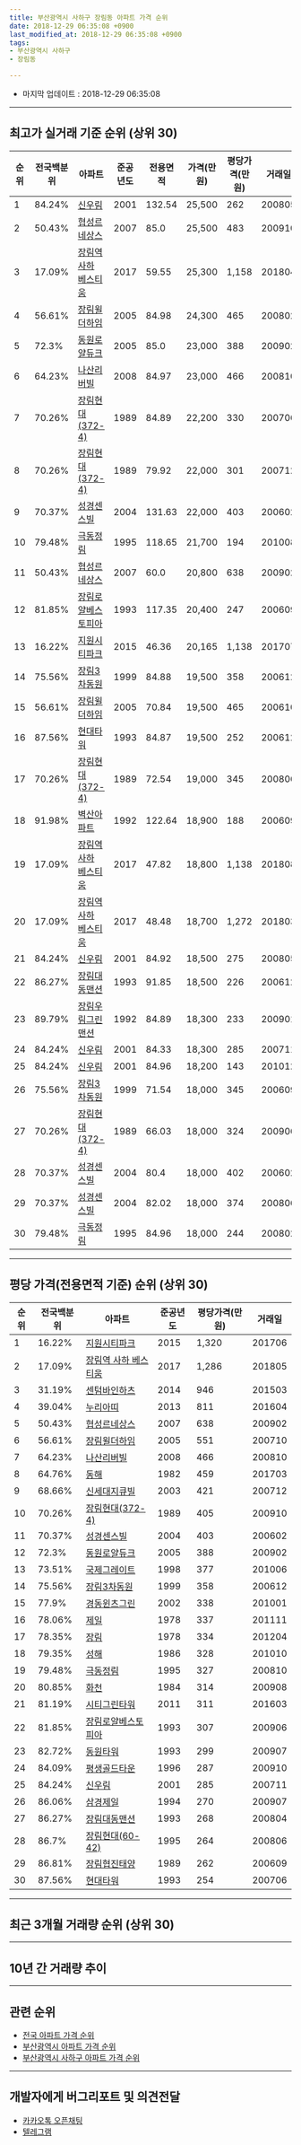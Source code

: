 ```yaml
---
title: 부산광역시 사하구 장림동 아파트 가격 순위
date: 2018-12-29 06:35:08 +0900
last_modified_at: 2018-12-29 06:35:08 +0900
tags:
- 부산광역시 사하구
- 장림동

---
```


* 마지막 업데이트 : 2018-12-29 06:35:08

---

## 최고가 실거래 기준 순위 (상위 30)


|순위|전국백분위|아파트|준공년도|전용면적|가격(만원)|평당가격(만원)|거래일|
|---|---|---|---|---|---|---|---|
|1|84.24%|[신우림](https://search.naver.com/search.naver?query=%EB%B6%80%EC%82%B0%EA%B4%91%EC%97%AD%EC%8B%9C+%EC%82%AC%ED%95%98%EA%B5%AC+%EC%9E%A5%EB%A6%BC%EB%8F%99+%EC%8B%A0%EC%9A%B0%EB%A6%BC)|2001|132.54|25,500|262|200805|
|2|50.43%|[협성르네상스](https://search.naver.com/search.naver?query=%EB%B6%80%EC%82%B0%EA%B4%91%EC%97%AD%EC%8B%9C+%EC%82%AC%ED%95%98%EA%B5%AC+%EC%9E%A5%EB%A6%BC%EB%8F%99+%ED%98%91%EC%84%B1%EB%A5%B4%EB%84%A4%EC%83%81%EC%8A%A4)|2007|85.0|25,500|483|200910|
|3|17.09%|[장림역 사하 베스티움](https://search.naver.com/search.naver?query=%EB%B6%80%EC%82%B0%EA%B4%91%EC%97%AD%EC%8B%9C+%EC%82%AC%ED%95%98%EA%B5%AC+%EC%9E%A5%EB%A6%BC%EB%8F%99+%EC%9E%A5%EB%A6%BC%EC%97%AD+%EC%82%AC%ED%95%98+%EB%B2%A0%EC%8A%A4%ED%8B%B0%EC%9B%80)|2017|59.55|25,300|1,158|201804|
|4|56.61%|[장림윌더하임](https://search.naver.com/search.naver?query=%EB%B6%80%EC%82%B0%EA%B4%91%EC%97%AD%EC%8B%9C+%EC%82%AC%ED%95%98%EA%B5%AC+%EC%9E%A5%EB%A6%BC%EB%8F%99+%EC%9E%A5%EB%A6%BC%EC%9C%8C%EB%8D%94%ED%95%98%EC%9E%84)|2005|84.98|24,300|465|200802|
|5|72.3%|[동원로얄듀크](https://search.naver.com/search.naver?query=%EB%B6%80%EC%82%B0%EA%B4%91%EC%97%AD%EC%8B%9C+%EC%82%AC%ED%95%98%EA%B5%AC+%EC%9E%A5%EB%A6%BC%EB%8F%99+%EB%8F%99%EC%9B%90%EB%A1%9C%EC%96%84%EB%93%80%ED%81%AC)|2005|85.0|23,000|388|200902|
|6|64.23%|[나산리버빌](https://search.naver.com/search.naver?query=%EB%B6%80%EC%82%B0%EA%B4%91%EC%97%AD%EC%8B%9C+%EC%82%AC%ED%95%98%EA%B5%AC+%EC%9E%A5%EB%A6%BC%EB%8F%99+%EB%82%98%EC%82%B0%EB%A6%AC%EB%B2%84%EB%B9%8C)|2008|84.97|23,000|466|200810|
|7|70.26%|[장림현대(372-4)](https://search.naver.com/search.naver?query=%EB%B6%80%EC%82%B0%EA%B4%91%EC%97%AD%EC%8B%9C+%EC%82%AC%ED%95%98%EA%B5%AC+%EC%9E%A5%EB%A6%BC%EB%8F%99+%EC%9E%A5%EB%A6%BC%ED%98%84%EB%8C%80%28372-4%29)|1989|84.89|22,200|330|200706|
|8|70.26%|[장림현대(372-4)](https://search.naver.com/search.naver?query=%EB%B6%80%EC%82%B0%EA%B4%91%EC%97%AD%EC%8B%9C+%EC%82%AC%ED%95%98%EA%B5%AC+%EC%9E%A5%EB%A6%BC%EB%8F%99+%EC%9E%A5%EB%A6%BC%ED%98%84%EB%8C%80%28372-4%29)|1989|79.92|22,000|301|200712|
|9|70.37%|[성경센스빌](https://search.naver.com/search.naver?query=%EB%B6%80%EC%82%B0%EA%B4%91%EC%97%AD%EC%8B%9C+%EC%82%AC%ED%95%98%EA%B5%AC+%EC%9E%A5%EB%A6%BC%EB%8F%99+%EC%84%B1%EA%B2%BD%EC%84%BC%EC%8A%A4%EB%B9%8C)|2004|131.63|22,000|403|200602|
|10|79.48%|[극동정림](https://search.naver.com/search.naver?query=%EB%B6%80%EC%82%B0%EA%B4%91%EC%97%AD%EC%8B%9C+%EC%82%AC%ED%95%98%EA%B5%AC+%EC%9E%A5%EB%A6%BC%EB%8F%99+%EA%B7%B9%EB%8F%99%EC%A0%95%EB%A6%BC)|1995|118.65|21,700|194|201008|
|11|50.43%|[협성르네상스](https://search.naver.com/search.naver?query=%EB%B6%80%EC%82%B0%EA%B4%91%EC%97%AD%EC%8B%9C+%EC%82%AC%ED%95%98%EA%B5%AC+%EC%9E%A5%EB%A6%BC%EB%8F%99+%ED%98%91%EC%84%B1%EB%A5%B4%EB%84%A4%EC%83%81%EC%8A%A4)|2007|60.0|20,800|638|200902|
|12|81.85%|[장림로얄베스토피아](https://search.naver.com/search.naver?query=%EB%B6%80%EC%82%B0%EA%B4%91%EC%97%AD%EC%8B%9C+%EC%82%AC%ED%95%98%EA%B5%AC+%EC%9E%A5%EB%A6%BC%EB%8F%99+%EC%9E%A5%EB%A6%BC%EB%A1%9C%EC%96%84%EB%B2%A0%EC%8A%A4%ED%86%A0%ED%94%BC%EC%95%84)|1993|117.35|20,400|247|200609|
|13|16.22%|[지원시티파크](https://search.naver.com/search.naver?query=%EB%B6%80%EC%82%B0%EA%B4%91%EC%97%AD%EC%8B%9C+%EC%82%AC%ED%95%98%EA%B5%AC+%EC%9E%A5%EB%A6%BC%EB%8F%99+%EC%A7%80%EC%9B%90%EC%8B%9C%ED%8B%B0%ED%8C%8C%ED%81%AC)|2015|46.36|20,165|1,138|201707|
|14|75.56%|[장림3차동원](https://search.naver.com/search.naver?query=%EB%B6%80%EC%82%B0%EA%B4%91%EC%97%AD%EC%8B%9C+%EC%82%AC%ED%95%98%EA%B5%AC+%EC%9E%A5%EB%A6%BC%EB%8F%99+%EC%9E%A5%EB%A6%BC3%EC%B0%A8%EB%8F%99%EC%9B%90)|1999|84.88|19,500|358|200612|
|15|56.61%|[장림윌더하임](https://search.naver.com/search.naver?query=%EB%B6%80%EC%82%B0%EA%B4%91%EC%97%AD%EC%8B%9C+%EC%82%AC%ED%95%98%EA%B5%AC+%EC%9E%A5%EB%A6%BC%EB%8F%99+%EC%9E%A5%EB%A6%BC%EC%9C%8C%EB%8D%94%ED%95%98%EC%9E%84)|2005|70.84|19,500|465|200610|
|16|87.56%|[현대타워](https://search.naver.com/search.naver?query=%EB%B6%80%EC%82%B0%EA%B4%91%EC%97%AD%EC%8B%9C+%EC%82%AC%ED%95%98%EA%B5%AC+%EC%9E%A5%EB%A6%BC%EB%8F%99+%ED%98%84%EB%8C%80%ED%83%80%EC%9B%8C)|1993|84.87|19,500|252|200612|
|17|70.26%|[장림현대(372-4)](https://search.naver.com/search.naver?query=%EB%B6%80%EC%82%B0%EA%B4%91%EC%97%AD%EC%8B%9C+%EC%82%AC%ED%95%98%EA%B5%AC+%EC%9E%A5%EB%A6%BC%EB%8F%99+%EC%9E%A5%EB%A6%BC%ED%98%84%EB%8C%80%28372-4%29)|1989|72.54|19,000|345|200806|
|18|91.98%|[벽산아파트](https://search.naver.com/search.naver?query=%EB%B6%80%EC%82%B0%EA%B4%91%EC%97%AD%EC%8B%9C+%EC%82%AC%ED%95%98%EA%B5%AC+%EC%9E%A5%EB%A6%BC%EB%8F%99+%EB%B2%BD%EC%82%B0%EC%95%84%ED%8C%8C%ED%8A%B8)|1992|122.64|18,900|188|200609|
|19|17.09%|[장림역 사하 베스티움](https://search.naver.com/search.naver?query=%EB%B6%80%EC%82%B0%EA%B4%91%EC%97%AD%EC%8B%9C+%EC%82%AC%ED%95%98%EA%B5%AC+%EC%9E%A5%EB%A6%BC%EB%8F%99+%EC%9E%A5%EB%A6%BC%EC%97%AD+%EC%82%AC%ED%95%98+%EB%B2%A0%EC%8A%A4%ED%8B%B0%EC%9B%80)|2017|47.82|18,800|1,138|201808|
|20|17.09%|[장림역 사하 베스티움](https://search.naver.com/search.naver?query=%EB%B6%80%EC%82%B0%EA%B4%91%EC%97%AD%EC%8B%9C+%EC%82%AC%ED%95%98%EA%B5%AC+%EC%9E%A5%EB%A6%BC%EB%8F%99+%EC%9E%A5%EB%A6%BC%EC%97%AD+%EC%82%AC%ED%95%98+%EB%B2%A0%EC%8A%A4%ED%8B%B0%EC%9B%80)|2017|48.48|18,700|1,272|201803|
|21|84.24%|[신우림](https://search.naver.com/search.naver?query=%EB%B6%80%EC%82%B0%EA%B4%91%EC%97%AD%EC%8B%9C+%EC%82%AC%ED%95%98%EA%B5%AC+%EC%9E%A5%EB%A6%BC%EB%8F%99+%EC%8B%A0%EC%9A%B0%EB%A6%BC)|2001|84.92|18,500|275|200805|
|22|86.27%|[장림대동맨션](https://search.naver.com/search.naver?query=%EB%B6%80%EC%82%B0%EA%B4%91%EC%97%AD%EC%8B%9C+%EC%82%AC%ED%95%98%EA%B5%AC+%EC%9E%A5%EB%A6%BC%EB%8F%99+%EC%9E%A5%EB%A6%BC%EB%8C%80%EB%8F%99%EB%A7%A8%EC%85%98)|1993|91.85|18,500|226|200612|
|23|89.79%|[장림우림그린맨션](https://search.naver.com/search.naver?query=%EB%B6%80%EC%82%B0%EA%B4%91%EC%97%AD%EC%8B%9C+%EC%82%AC%ED%95%98%EA%B5%AC+%EC%9E%A5%EB%A6%BC%EB%8F%99+%EC%9E%A5%EB%A6%BC%EC%9A%B0%EB%A6%BC%EA%B7%B8%EB%A6%B0%EB%A7%A8%EC%85%98)|1992|84.89|18,300|233|200901|
|24|84.24%|[신우림](https://search.naver.com/search.naver?query=%EB%B6%80%EC%82%B0%EA%B4%91%EC%97%AD%EC%8B%9C+%EC%82%AC%ED%95%98%EA%B5%AC+%EC%9E%A5%EB%A6%BC%EB%8F%99+%EC%8B%A0%EC%9A%B0%EB%A6%BC)|2001|84.33|18,300|285|200711|
|25|84.24%|[신우림](https://search.naver.com/search.naver?query=%EB%B6%80%EC%82%B0%EA%B4%91%EC%97%AD%EC%8B%9C+%EC%82%AC%ED%95%98%EA%B5%AC+%EC%9E%A5%EB%A6%BC%EB%8F%99+%EC%8B%A0%EC%9A%B0%EB%A6%BC)|2001|84.96|18,200|143|201012|
|26|75.56%|[장림3차동원](https://search.naver.com/search.naver?query=%EB%B6%80%EC%82%B0%EA%B4%91%EC%97%AD%EC%8B%9C+%EC%82%AC%ED%95%98%EA%B5%AC+%EC%9E%A5%EB%A6%BC%EB%8F%99+%EC%9E%A5%EB%A6%BC3%EC%B0%A8%EB%8F%99%EC%9B%90)|1999|71.54|18,000|345|200609|
|27|70.26%|[장림현대(372-4)](https://search.naver.com/search.naver?query=%EB%B6%80%EC%82%B0%EA%B4%91%EC%97%AD%EC%8B%9C+%EC%82%AC%ED%95%98%EA%B5%AC+%EC%9E%A5%EB%A6%BC%EB%8F%99+%EC%9E%A5%EB%A6%BC%ED%98%84%EB%8C%80%28372-4%29)|1989|66.03|18,000|324|200906|
|28|70.37%|[성경센스빌](https://search.naver.com/search.naver?query=%EB%B6%80%EC%82%B0%EA%B4%91%EC%97%AD%EC%8B%9C+%EC%82%AC%ED%95%98%EA%B5%AC+%EC%9E%A5%EB%A6%BC%EB%8F%99+%EC%84%B1%EA%B2%BD%EC%84%BC%EC%8A%A4%EB%B9%8C)|2004|80.4|18,000|402|200602|
|29|70.37%|[성경센스빌](https://search.naver.com/search.naver?query=%EB%B6%80%EC%82%B0%EA%B4%91%EC%97%AD%EC%8B%9C+%EC%82%AC%ED%95%98%EA%B5%AC+%EC%9E%A5%EB%A6%BC%EB%8F%99+%EC%84%B1%EA%B2%BD%EC%84%BC%EC%8A%A4%EB%B9%8C)|2004|82.02|18,000|374|200806|
|30|79.48%|[극동정림](https://search.naver.com/search.naver?query=%EB%B6%80%EC%82%B0%EA%B4%91%EC%97%AD%EC%8B%9C+%EC%82%AC%ED%95%98%EA%B5%AC+%EC%9E%A5%EB%A6%BC%EB%8F%99+%EA%B7%B9%EB%8F%99%EC%A0%95%EB%A6%BC)|1995|84.96|18,000|244|200802|


---

## 평당 가격(전용면적 기준) 순위 (상위 30)


|순위|전국백분위|아파트|준공년도|평당가격(만원)|거래일|
|---|---|---|---|---|---|
|1|16.22%|[지원시티파크](https://search.naver.com/search.naver?query=%EB%B6%80%EC%82%B0%EA%B4%91%EC%97%AD%EC%8B%9C+%EC%82%AC%ED%95%98%EA%B5%AC+%EC%9E%A5%EB%A6%BC%EB%8F%99+%EC%A7%80%EC%9B%90%EC%8B%9C%ED%8B%B0%ED%8C%8C%ED%81%AC)|2015|1,320|201706|
|2|17.09%|[장림역 사하 베스티움](https://search.naver.com/search.naver?query=%EB%B6%80%EC%82%B0%EA%B4%91%EC%97%AD%EC%8B%9C+%EC%82%AC%ED%95%98%EA%B5%AC+%EC%9E%A5%EB%A6%BC%EB%8F%99+%EC%9E%A5%EB%A6%BC%EC%97%AD+%EC%82%AC%ED%95%98+%EB%B2%A0%EC%8A%A4%ED%8B%B0%EC%9B%80)|2017|1,286|201805|
|3|31.19%|[센텀바인하츠](https://search.naver.com/search.naver?query=%EB%B6%80%EC%82%B0%EA%B4%91%EC%97%AD%EC%8B%9C+%EC%82%AC%ED%95%98%EA%B5%AC+%EC%9E%A5%EB%A6%BC%EB%8F%99+%EC%84%BC%ED%85%80%EB%B0%94%EC%9D%B8%ED%95%98%EC%B8%A0)|2014|946|201503|
|4|39.04%|[누리아띠](https://search.naver.com/search.naver?query=%EB%B6%80%EC%82%B0%EA%B4%91%EC%97%AD%EC%8B%9C+%EC%82%AC%ED%95%98%EA%B5%AC+%EC%9E%A5%EB%A6%BC%EB%8F%99+%EB%88%84%EB%A6%AC%EC%95%84%EB%9D%A0)|2013|811|201604|
|5|50.43%|[협성르네상스](https://search.naver.com/search.naver?query=%EB%B6%80%EC%82%B0%EA%B4%91%EC%97%AD%EC%8B%9C+%EC%82%AC%ED%95%98%EA%B5%AC+%EC%9E%A5%EB%A6%BC%EB%8F%99+%ED%98%91%EC%84%B1%EB%A5%B4%EB%84%A4%EC%83%81%EC%8A%A4)|2007|638|200902|
|6|56.61%|[장림윌더하임](https://search.naver.com/search.naver?query=%EB%B6%80%EC%82%B0%EA%B4%91%EC%97%AD%EC%8B%9C+%EC%82%AC%ED%95%98%EA%B5%AC+%EC%9E%A5%EB%A6%BC%EB%8F%99+%EC%9E%A5%EB%A6%BC%EC%9C%8C%EB%8D%94%ED%95%98%EC%9E%84)|2005|551|200710|
|7|64.23%|[나산리버빌](https://search.naver.com/search.naver?query=%EB%B6%80%EC%82%B0%EA%B4%91%EC%97%AD%EC%8B%9C+%EC%82%AC%ED%95%98%EA%B5%AC+%EC%9E%A5%EB%A6%BC%EB%8F%99+%EB%82%98%EC%82%B0%EB%A6%AC%EB%B2%84%EB%B9%8C)|2008|466|200810|
|8|64.76%|[동해](https://search.naver.com/search.naver?query=%EB%B6%80%EC%82%B0%EA%B4%91%EC%97%AD%EC%8B%9C+%EC%82%AC%ED%95%98%EA%B5%AC+%EC%9E%A5%EB%A6%BC%EB%8F%99+%EB%8F%99%ED%95%B4)|1982|459|201703|
|9|68.66%|[신세대지큐빌](https://search.naver.com/search.naver?query=%EB%B6%80%EC%82%B0%EA%B4%91%EC%97%AD%EC%8B%9C+%EC%82%AC%ED%95%98%EA%B5%AC+%EC%9E%A5%EB%A6%BC%EB%8F%99+%EC%8B%A0%EC%84%B8%EB%8C%80%EC%A7%80%ED%81%90%EB%B9%8C)|2003|421|200712|
|10|70.26%|[장림현대(372-4)](https://search.naver.com/search.naver?query=%EB%B6%80%EC%82%B0%EA%B4%91%EC%97%AD%EC%8B%9C+%EC%82%AC%ED%95%98%EA%B5%AC+%EC%9E%A5%EB%A6%BC%EB%8F%99+%EC%9E%A5%EB%A6%BC%ED%98%84%EB%8C%80%28372-4%29)|1989|405|200910|
|11|70.37%|[성경센스빌](https://search.naver.com/search.naver?query=%EB%B6%80%EC%82%B0%EA%B4%91%EC%97%AD%EC%8B%9C+%EC%82%AC%ED%95%98%EA%B5%AC+%EC%9E%A5%EB%A6%BC%EB%8F%99+%EC%84%B1%EA%B2%BD%EC%84%BC%EC%8A%A4%EB%B9%8C)|2004|403|200602|
|12|72.3%|[동원로얄듀크](https://search.naver.com/search.naver?query=%EB%B6%80%EC%82%B0%EA%B4%91%EC%97%AD%EC%8B%9C+%EC%82%AC%ED%95%98%EA%B5%AC+%EC%9E%A5%EB%A6%BC%EB%8F%99+%EB%8F%99%EC%9B%90%EB%A1%9C%EC%96%84%EB%93%80%ED%81%AC)|2005|388|200902|
|13|73.51%|[국제그레이트](https://search.naver.com/search.naver?query=%EB%B6%80%EC%82%B0%EA%B4%91%EC%97%AD%EC%8B%9C+%EC%82%AC%ED%95%98%EA%B5%AC+%EC%9E%A5%EB%A6%BC%EB%8F%99+%EA%B5%AD%EC%A0%9C%EA%B7%B8%EB%A0%88%EC%9D%B4%ED%8A%B8)|1998|377|201006|
|14|75.56%|[장림3차동원](https://search.naver.com/search.naver?query=%EB%B6%80%EC%82%B0%EA%B4%91%EC%97%AD%EC%8B%9C+%EC%82%AC%ED%95%98%EA%B5%AC+%EC%9E%A5%EB%A6%BC%EB%8F%99+%EC%9E%A5%EB%A6%BC3%EC%B0%A8%EB%8F%99%EC%9B%90)|1999|358|200612|
|15|77.9%|[경동윈츠그린](https://search.naver.com/search.naver?query=%EB%B6%80%EC%82%B0%EA%B4%91%EC%97%AD%EC%8B%9C+%EC%82%AC%ED%95%98%EA%B5%AC+%EC%9E%A5%EB%A6%BC%EB%8F%99+%EA%B2%BD%EB%8F%99%EC%9C%88%EC%B8%A0%EA%B7%B8%EB%A6%B0)|2002|338|201001|
|16|78.06%|[제일](https://search.naver.com/search.naver?query=%EB%B6%80%EC%82%B0%EA%B4%91%EC%97%AD%EC%8B%9C+%EC%82%AC%ED%95%98%EA%B5%AC+%EC%9E%A5%EB%A6%BC%EB%8F%99+%EC%A0%9C%EC%9D%BC)|1978|337|201111|
|17|78.35%|[장림](https://search.naver.com/search.naver?query=%EB%B6%80%EC%82%B0%EA%B4%91%EC%97%AD%EC%8B%9C+%EC%82%AC%ED%95%98%EA%B5%AC+%EC%9E%A5%EB%A6%BC%EB%8F%99+%EC%9E%A5%EB%A6%BC)|1978|334|201204|
|18|79.35%|[성해](https://search.naver.com/search.naver?query=%EB%B6%80%EC%82%B0%EA%B4%91%EC%97%AD%EC%8B%9C+%EC%82%AC%ED%95%98%EA%B5%AC+%EC%9E%A5%EB%A6%BC%EB%8F%99+%EC%84%B1%ED%95%B4)|1986|328|201010|
|19|79.48%|[극동정림](https://search.naver.com/search.naver?query=%EB%B6%80%EC%82%B0%EA%B4%91%EC%97%AD%EC%8B%9C+%EC%82%AC%ED%95%98%EA%B5%AC+%EC%9E%A5%EB%A6%BC%EB%8F%99+%EA%B7%B9%EB%8F%99%EC%A0%95%EB%A6%BC)|1995|327|200810|
|20|80.85%|[화천](https://search.naver.com/search.naver?query=%EB%B6%80%EC%82%B0%EA%B4%91%EC%97%AD%EC%8B%9C+%EC%82%AC%ED%95%98%EA%B5%AC+%EC%9E%A5%EB%A6%BC%EB%8F%99+%ED%99%94%EC%B2%9C)|1984|314|200908|
|21|81.19%|[시티그린타워](https://search.naver.com/search.naver?query=%EB%B6%80%EC%82%B0%EA%B4%91%EC%97%AD%EC%8B%9C+%EC%82%AC%ED%95%98%EA%B5%AC+%EC%9E%A5%EB%A6%BC%EB%8F%99+%EC%8B%9C%ED%8B%B0%EA%B7%B8%EB%A6%B0%ED%83%80%EC%9B%8C)|2011|311|201603|
|22|81.85%|[장림로얄베스토피아](https://search.naver.com/search.naver?query=%EB%B6%80%EC%82%B0%EA%B4%91%EC%97%AD%EC%8B%9C+%EC%82%AC%ED%95%98%EA%B5%AC+%EC%9E%A5%EB%A6%BC%EB%8F%99+%EC%9E%A5%EB%A6%BC%EB%A1%9C%EC%96%84%EB%B2%A0%EC%8A%A4%ED%86%A0%ED%94%BC%EC%95%84)|1993|307|200906|
|23|82.72%|[동원타워](https://search.naver.com/search.naver?query=%EB%B6%80%EC%82%B0%EA%B4%91%EC%97%AD%EC%8B%9C+%EC%82%AC%ED%95%98%EA%B5%AC+%EC%9E%A5%EB%A6%BC%EB%8F%99+%EB%8F%99%EC%9B%90%ED%83%80%EC%9B%8C)|1993|299|200907|
|24|84.09%|[평생골드타운](https://search.naver.com/search.naver?query=%EB%B6%80%EC%82%B0%EA%B4%91%EC%97%AD%EC%8B%9C+%EC%82%AC%ED%95%98%EA%B5%AC+%EC%9E%A5%EB%A6%BC%EB%8F%99+%ED%8F%89%EC%83%9D%EA%B3%A8%EB%93%9C%ED%83%80%EC%9A%B4)|1996|287|200910|
|25|84.24%|[신우림](https://search.naver.com/search.naver?query=%EB%B6%80%EC%82%B0%EA%B4%91%EC%97%AD%EC%8B%9C+%EC%82%AC%ED%95%98%EA%B5%AC+%EC%9E%A5%EB%A6%BC%EB%8F%99+%EC%8B%A0%EC%9A%B0%EB%A6%BC)|2001|285|200711|
|26|86.06%|[삼경제일](https://search.naver.com/search.naver?query=%EB%B6%80%EC%82%B0%EA%B4%91%EC%97%AD%EC%8B%9C+%EC%82%AC%ED%95%98%EA%B5%AC+%EC%9E%A5%EB%A6%BC%EB%8F%99+%EC%82%BC%EA%B2%BD%EC%A0%9C%EC%9D%BC)|1994|270|200907|
|27|86.27%|[장림대동맨션](https://search.naver.com/search.naver?query=%EB%B6%80%EC%82%B0%EA%B4%91%EC%97%AD%EC%8B%9C+%EC%82%AC%ED%95%98%EA%B5%AC+%EC%9E%A5%EB%A6%BC%EB%8F%99+%EC%9E%A5%EB%A6%BC%EB%8C%80%EB%8F%99%EB%A7%A8%EC%85%98)|1993|268|200804|
|28|86.7%|[장림현대(60-42)](https://search.naver.com/search.naver?query=%EB%B6%80%EC%82%B0%EA%B4%91%EC%97%AD%EC%8B%9C+%EC%82%AC%ED%95%98%EA%B5%AC+%EC%9E%A5%EB%A6%BC%EB%8F%99+%EC%9E%A5%EB%A6%BC%ED%98%84%EB%8C%80%2860-42%29)|1995|264|200806|
|29|86.81%|[장림협진태양](https://search.naver.com/search.naver?query=%EB%B6%80%EC%82%B0%EA%B4%91%EC%97%AD%EC%8B%9C+%EC%82%AC%ED%95%98%EA%B5%AC+%EC%9E%A5%EB%A6%BC%EB%8F%99+%EC%9E%A5%EB%A6%BC%ED%98%91%EC%A7%84%ED%83%9C%EC%96%91)|1989|262|200609|
|30|87.56%|[현대타워](https://search.naver.com/search.naver?query=%EB%B6%80%EC%82%B0%EA%B4%91%EC%97%AD%EC%8B%9C+%EC%82%AC%ED%95%98%EA%B5%AC+%EC%9E%A5%EB%A6%BC%EB%8F%99+%ED%98%84%EB%8C%80%ED%83%80%EC%9B%8C)|1993|254|200706|


---

## 최근 3개월 거래량 순위 (상위 30)


<div style="width:100%;">
    <canvas id="deal_count_ranking" height="250"></canvas>
</div>


<script>
new Chart(document.getElementById("deal_count_ranking"), {
    type: 'horizontalBar',
    data: {
        labels: ['동원로얄듀크', '장림대동맨션', '국제마마', '장림3차동원', '신세대지큐빌', '장림역 사하 베스티움', '강남', '장림현대(372-4)', '극동정림', '나산리버빌', '장림삼경아파트', '경동윈츠그린', '장림윌더하임', '장림현대(60-42)', '국제그레이트', '화천', '장림', '협성르네상스'],
        datasets: [{
            label: '실거래 수',
            data: [11, 4, 3, 3, 3, 3, 2, 2, 2, 2, 1, 1, 1, 1, 1, 1, 1, 1],
            borderColor: "rgba(255, 0, 128, 1)",
            backgroundColor: "rgba(255, 0, 128, 0.5)",
            fill: false,
        }]
    },
    options: {
        responsive: true,
        title: {
            display: true,
            text: '최근 3개월 거래량 순위'
        },
        tooltips: {
            mode: 'index',
            intersect: false,
            callbacks: {
                title: function(tooltipItems, data) {
                    return "실거래 수:";
                },
                label: function(tooltipItem, data) {
                    return data.labels[tooltipItem.index] + ": " + tooltipItem.xLabel;
                }
            }
        },
        hover: {
            mode: 'nearest',
            intersect: true
        },
        scales: {
            xAxes: [{
                display: true,
                scaleLabel: {
                    display: true,
                    labelString: '실거래 수'
                },
                ticks: {
                    suggestedMin: 0,
                }
            }],
            yAxes: [{
                display: true,
                ticks: {
                    autoSkip: false,
                    callback: function(value, index, values) {
                        if (value.length > 15)
                            return value.substr(0, 13) + "...";
                        else
                            return value;
                    }
                },
                scaleLabel: {
                    display: false,
                }
            }]
        }
    }
});

</script>


---

## 10년 간 거래량 추이


<div style="width:100%;">
    <canvas id="deal_progress" height="250"></canvas>
</div>

<script>
new Chart(document.getElementById("deal_progress"), {
    type: 'line',
    data: {
        labels: ['200812','200901','200902','200903','200904','200905','200906','200907','200908','200909','200910','200911','200912','201001','201002','201003','201004','201005','201006','201007','201008','201009','201010','201011','201012','201101','201102','201103','201104','201105','201106','201107','201108','201109','201110','201111','201112','201201','201202','201203','201204','201205','201206','201207','201208','201209','201210','201211','201212','201301','201302','201303','201304','201305','201306','201307','201308','201309','201310','201311','201312','201401','201402','201403','201404','201405','201406','201407','201408','201409','201410','201411','201412','201501','201502','201503','201504','201505','201506','201507','201508','201509','201510','201511','201512','201601','201602','201603','201604','201605','201606','201607','201608','201609','201610','201611','201612','201701','201702','201703','201704','201705','201706','201707','201708','201709','201710','201711','201712','201801','201802','201803','201804','201805','201806','201807','201808','201809','201810','201811','201812'],
        datasets: [{
            label: '실거래 수',
            pointRadius: 1,
            data: [31, 48, 76, 86, 77, 75, 64, 68, 72, 119, 119, 101, 89, 80, 102, 148, 130, 123, 102, 105, 86, 84, 96, 80, 69, 69, 54, 91, 55, 52, 66, 35, 40, 47, 51, 37, 41, 26, 52, 51, 52, 43, 30, 32, 41, 50, 53, 46, 46, 42, 53, 127, 89, 80, 58, 46, 49, 40, 77, 60, 49, 37, 56, 57, 40, 48, 71, 59, 81, 63, 100, 60, 42, 56, 43, 92, 94, 81, 113, 84, 123, 85, 128, 55, 87, 58, 79, 93, 91, 45, 65, 69, 55, 73, 96, 78, 48, 36, 68, 96, 74, 67, 77, 54, 57, 53, 44, 44, 30, 34, 27, 39, 34, 35, 30, 22, 28, 17, 28, 13, 2],
            borderColor: "rgba(255, 201, 14, 1)",
            backgroundColor: "rgba(255, 201, 14, 0.5)",
            fill: true,
        }]
    },
    options: {
        responsive: true,
        title: {
            display: true,
            text: '10년간 거래량 추이'
        },
        tooltips: {
            mode: 'index',
            intersect: false,
        },
        hover: {
            mode: 'nearest',
            intersect: true
        },
        scales: {
            xAxes: [{
                display: true,
                scaleLabel: {
                    display: true,
                    labelString: '년/월'
                }
            }],
            yAxes: [{
                display: true,
                ticks: {
                    suggestedMin: 0,
                },
                scaleLabel: {
                    display: true,
                    labelString: '실거래 수'
                }
            }]
        }
    }
});

</script>


---

## 관련 순위

- [전국 아파트 가격 순위](https://inasie.github.io/apt-ranking/전국)
- [부산광역시 아파트 가격 순위](https://inasie.github.io/apt-ranking/부산광역시)
- [부산광역시 사하구 아파트 가격 순위](https://inasie.github.io/apt-ranking/부산광역시-사하구)


---

## 개발자에게 버그리포트 및 의견전달

- [카카오톡 오픈채팅](https://open.kakao.com/o/gLJUAP4)
- [텔레그램](https://t.me/inasie)

